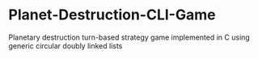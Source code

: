 # Planet-Destruction-CLI-Game
Planetary destruction turn-based strategy game implemented in C using generic circular doubly linked lists
